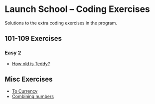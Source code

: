 # Launch School – Coding Exercises

Solutions to the extra coding exercises in the program.

## 101-109 Exercises

### Easy 2

* [How old is Teddy?](/101-109/how_old_is_teddy.rb)

## Misc Exercises

* [To Currency](/misc/to_currency.rb)
* [Combining numbers](/misc/combining_numbers.rb)
